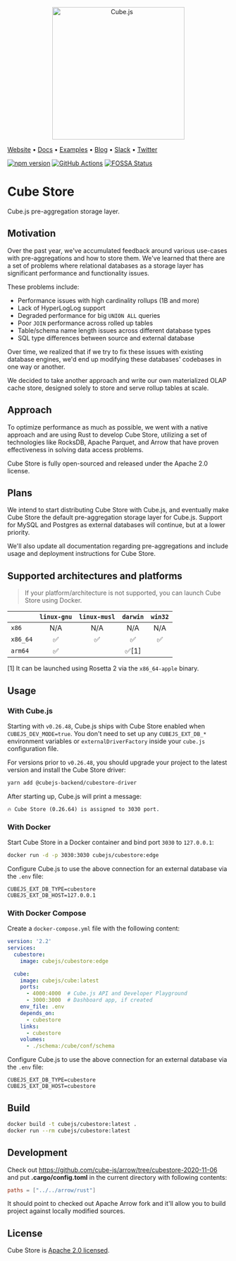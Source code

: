 <p align="center"><a href="https://cube.dev"><img src="https://i.imgur.com/zYHXm4o.png" alt="Cube.js" width="300px"></a></p>

[Website](https://cube.dev) • [Docs](https://cube.dev/docs) •
[Examples](#examples) • [Blog](https://cube.dev/blog) •
[Slack](https://slack.cube.dev) • [Twitter](https://twitter.com/the_cube_dev)

[![npm version](https://badge.fury.io/js/%40cubejs-backend%2Fserver.svg)](https://badge.fury.io/js/%40cubejs-backend%2Fserver)
[![GitHub Actions](https://github.com/cube-js/cube.js/workflows/Rust/badge.svg)](https://github.com/cube-js/cube.js/actions?query=workflow%3ARust+branch%3Amaster)
[![FOSSA Status](https://app.fossa.io/api/projects/git%2Bgithub.com%2Fcube-js%2Fcube.js.svg?type=shield)](https://app.fossa.io/projects/git%2Bgithub.com%2Fcube-js%2Fcube.js?ref=badge_shield)

# Cube Store

Cube.js pre-aggregation storage layer.

## Motivation

Over the past year, we've accumulated feedback around various use-cases with
pre-aggregations and how to store them. We've learned that there are a set of
problems where relational databases as a storage layer has significant
performance and functionality issues.

These problems include:

- Performance issues with high cardinality rollups (1B and more)
- Lack of HyperLogLog support
- Degraded performance for big `UNION ALL` queries
- Poor `JOIN` performance across rolled up tables
- Table/schema name length issues across different database types
- SQL type differences between source and external database

Over time, we realized that if we try to fix these issues with existing database
engines, we'd end up modifying these databases' codebases in one way or another.

We decided to take another approach and write our own materialized OLAP cache
store, designed solely to store and serve rollup tables at scale.

## Approach

To optimize performance as much as possible, we went with a native approach and
are using Rust to develop Cube Store, utilizing a set of technologies like
RocksDB, Apache Parquet, and Arrow that have proven effectiveness in solving
data access problems.

Cube Store is fully open-sourced and released under the Apache 2.0 license.

## Plans

We intend to start distributing Cube Store with Cube.js, and eventually make
Cube Store the default pre-aggregation storage layer for Cube.js. Support for
MySQL and Postgres as external databases will continue, but at a lower priority.

We'll also update all documentation regarding pre-aggregations and include usage
and deployment instructions for Cube Store.

## Supported architectures and platforms

> If your platform/architecture is not supported, you can launch Cube Store
> using Docker.

|          | `linux-gnu` | `linux-musl` | `darwin` | `win32` |
| -------- | :---------: | :----------: | :------: | :-----: |
| `x86`    |     N/A     |     N/A      |   N/A    |   N/A   |
| `x86_64` |     ✅      |      ✅      |    ✅    |   ✅    |
| `arm64`  |     ✅      |              |  ✅[1]   |         |

[1] It can be launched using Rosetta 2 via the `x86_64-apple` binary.

## Usage

### With Cube.js

Starting with `v0.26.48`, Cube.js ships with Cube Store enabled when `CUBEJS_DEV_MODE=true`.
You don't need to set up any `CUBEJS_EXT_DB_*` environment variables or
`externalDriverFactory` inside your `cube.js` configuration file.

For versions prior to `v0.26.48`, you should upgrade your project to the latest
version and install the Cube Store driver:

```bash
yarn add @cubejs-backend/cubestore-driver
```

After starting up, Cube.js will print a message:

`🔥 Cube Store (0.26.64) is assigned to 3030 port.`

### With Docker

Start Cube Store in a Docker container and bind port `3030` to `127.0.0.1`:

```bash
docker run -d -p 3030:3030 cubejs/cubestore:edge
```

Configure Cube.js to use the above connection for an external database via the
`.env` file:

```dotenv
CUBEJS_EXT_DB_TYPE=cubestore
CUBEJS_EXT_DB_HOST=127.0.0.1
```

### With Docker Compose

Create a `docker-compose.yml` file with the following content:

```yml
version: '2.2'
services:
  cubestore:
    image: cubejs/cubestore:edge

  cube:
    image: cubejs/cube:latest
    ports:
      - 4000:4000  # Cube.js API and Developer Playground
      - 3000:3000  # Dashboard app, if created
    env_file: .env
    depends_on:
      - cubestore
    links:
      - cubestore
    volumes:
      - ./schema:/cube/conf/schema
```

Configure Cube.js to use the above connection for an external database via the
`.env` file:

```dotenv
CUBEJS_EXT_DB_TYPE=cubestore
CUBEJS_EXT_DB_HOST=cubestore
```

## Build

```bash
docker build -t cubejs/cubestore:latest .
docker run --rm cubejs/cubestore:latest
```

## Development

Check out https://github.com/cube-js/arrow/tree/cubestore-2020-11-06 and put
**.cargo/config.toml** in the current directory with following contents:

```toml
paths = ["../../arrow/rust"]
```

It should point to checked out Apache Arrow fork and it'll allow you to build
project against locally modified sources.

## License

Cube Store is [Apache 2.0 licensed](./cubestore/LICENSE).
